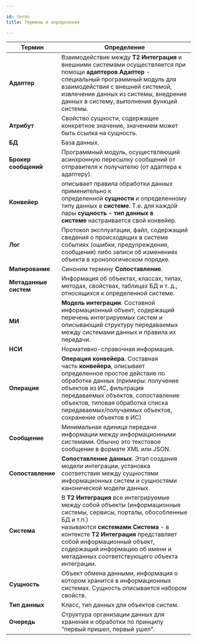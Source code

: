 ```yaml
---

id: terms
title: Термины и определения

---
```


| Термин                | Определение                                                                                                                                                                                                                                                                                                                  |
| --------------------- | ---------------------------------------------------------------------------------------------------------------------------------------------------------------------------------------------------------------------------------------------------------------------------------------------------------------------------- |
| **Адаптер**           | Взаимодействие между **Т2 Интеграция** и внешними системами осуществляется при помощи **адаптеров**.**Адаптер** - специальный программный модуль для взаимодействия с внешней системой, извлечение данных из системы, внедрение данных в систему, выполнения функций системы.                                                                     |
| **Атрибут**           | Свойство сущности, содержащее конкретное значение, значением может быть ссылка на сущность.                                                                                                                                                                                |
| **БД**                | База данных.                                                                                                                                                                                                                                                                                                                 |
| **Брокер сообщений**  | Программный модуль, осуществляющий асинхронную пересылку сообщений от отправителя к получателю (от адаптера к адаптеру).                                                                                                                                                                                                                             |
| **Конвейер**          | описывает правила обработки данных применительно к определенной **сущности** и определенному типу данных в **системе**. Т.е. для каждой пары **сущность - тип данных в системе** настраивается свой конвейер.                                                                   |
| **Лог**               | Протокол эксплуатации, файл, содержащий сведения о происходящих в системе событиях (ошибки, предупреждения, сообщения) либо записи об изменениях объекта в хронологическом порядке.                                                                                                                                          |
| **Мапирование**       | Синоним термину **Сопоставление**.                                                                                                                                                                                                                                                                                           |
| **Метаданные систем** | Информация об объектах, классах, типах, методах, свойствах, таблицах БД и т. д., относящихся к определенной системе.                                                                                                                                                                                                         |
| **МИ**                | **Модель интеграции**. Составной информационный объект, содержащий перечень интегрируемых систем и описывающий структуру передаваемых между системами данных и правила их передачи.                                                                                                                                          |
| **НСИ**               | Нормативно-справочная информация.                                                                                                                                                                                                                                                                                            |
| **Операция**          | **Операция конвейера**. Составная часть **конвейера**, описывает определенное простое действие по обработке данных (примеры: получение объектов из ИС, фильтрация передаваемых объектов, сопоставление объектов, типовая обработка списка передаваемых/получаемых объектов, сохранение объектов в ИС)                        |
| **Сообщение**         | Минимальная единица передачи информации между информационными системами. Обычно это текстовое сообщение в формате XML или JSON.                                                                                                                                                                                              |
| **Сопоставление**     | **Сопоставление данных**. Этап создания модели интеграции, установка соответствия между сущностями информационных систем и сущностями канонической модели данных.                                                                                                                                                            |
| **Система**           | В **Т2 Интеграция** все интегрируемые между собой объекты (информационные системы, сервисы, порталы, обособленные БД и т.п.) называются **системами**.**Система** - в контексте **Т2 Интеграция** представляет собой информационный объект, содержащий информацию об имени и метаданных соответствующего объекта интеграции. |
| **Сущность**          | Объект обмена данными, информация о котором хранится в информационных системах. Сущность описывается набором свойств.                                                                                                                                                                                                        |
| **Тип данных**        | Класс, тип данных для объектов систем.                                                                                                                                                                                                                                                                                       |
| **Очередь**           | Структура организации данных для хранения и обработки по принципу "первый пришел, первый ушел".                                                                                                                                                                                                                              |
